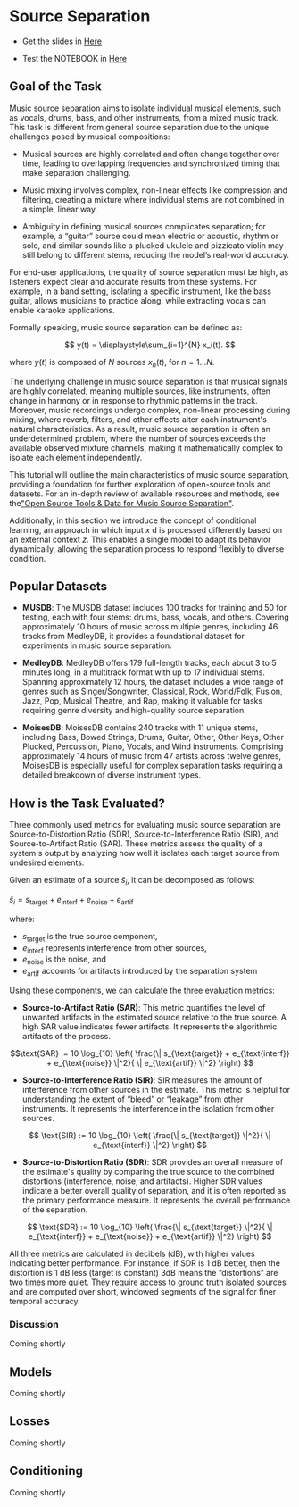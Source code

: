 # Source Separation

- Get the slides in [Here](https://docs.google.com/presentation/d/1wx7UlnwGMKhnByI1FPjTR5Vtj8WY4y8rvRUtfyCOpDk/edit?usp=sharing)

- Test the NOTEBOOK in [Here](https://colab.research.google.com/github/geoffroypeeters/deeplearning-101-audiomir_notebook/blob/master/TUTO_task_Source_Separation.ipynb)

## Goal of the Task

Music source separation aims to isolate individual musical elements, such as vocals, drums, bass, and other instruments, from a mixed music track. This task is different from general source separation due to the unique challenges posed by musical compositions:

- Musical sources are highly correlated and often change together over time, leading to overlapping frequencies and synchronized timing that make separation challenging.

- Music mixing involves complex, non-linear effects like compression and filtering, creating a mixture where individual stems are not combined in a simple, linear way.

- Ambiguity in defining musical sources complicates separation; for example, a “guitar” source could mean electric or acoustic, rhythm or solo, and similar sounds like a plucked ukulele and pizzicato violin may still belong to different stems, reducing the model’s real-world accuracy.

For end-user applications, the quality of source separation must be high, as listeners expect clear and accurate results from these systems. For example, in a band setting, isolating a specific instrument, like the bass guitar, allows musicians to practice along, while extracting vocals can enable karaoke applications.

Formally speaking, music source separation can be defined as:

$$
y(t) = \displaystyle\sum_{i=1}^{N} x_i(t).
$$

where  $y(t)$ is composed of $N$ sources $x_n(t)$, for $n=1...N$.

The underlying challenge in music source separation is that musical signals are highly correlated, meaning multiple sources, like instruments, often change in harmony or in response to rhythmic patterns in the track. Moreover, music recordings undergo complex, non-linear processing during mixing, where reverb, filters, and other effects alter each instrument's natural characteristics. As a result, music source separation is often an underdetermined problem, where the number of sources exceeds the available observed mixture channels, making it mathematically complex to isolate each element independently.

This tutorial will outline the main characteristics of music source separation, providing a foundation for further exploration of open-source tools and datasets. For an in-depth review of available resources and methods, see the["Open Source Tools & Data for Music Source Separation"](https://source-separation.github.io/tutorial/landing.html).

Additionally, in this section we introduce the concept of conditional learning, an approach in which input $x$ d is processed differently based on an external context $z$. This enables a single model to adapt its behavior dynamically, allowing the separation process to respond flexibly to diverse condition.

## Popular Datasets

- **MUSDB**: The MUSDB dataset includes 100 tracks for training and 50 for testing, each with four stems: drums, bass, vocals, and others. Covering approximately 10 hours of music across multiple genres, including 46 tracks from MedleyDB, it provides a foundational dataset for experiments in music source separation.

- **MedleyDB**: MedleyDB offers 179 full-length tracks, each about 3 to 5 minutes long, in a multitrack format with up to 17 individual stems. Spanning approximately 12 hours, the dataset includes a wide range of genres such as Singer/Songwriter, Classical, Rock, World/Folk, Fusion, Jazz, Pop, Musical Theatre, and Rap, making it valuable for tasks requiring genre diversity and high-quality source separation.

- **MoisesDB**: MoisesDB contains 240 tracks with 11 unique stems, including Bass, Bowed Strings, Drums, Guitar, Other, Other Keys, Other Plucked, Percussion, Piano, Vocals, and Wind instruments. Comprising approximately 14 hours of music from 47 artists across twelve genres, MoisesDB is especially useful for complex separation tasks requiring a detailed breakdown of diverse instrument types.

## How is the Task Evaluated?

Three commonly used metrics for evaluating music source separation are Source-to-Distortion Ratio (SDR), Source-to-Interference Ratio (SIR), and Source-to-Artifact Ratio (SAR). These metrics assess the quality of a system's output by analyzing how well it isolates each target source from undesired elements.

Given an estimate of a source $\hat{s}_i$, it can be decomposed as follows:

$\hat{s}_i = s_{\text{target}} + e_{\text{interf}} + e_{\text{noise}} + e_{\text{artif}}$

where:

- $s_{\text{target}}$ is the true source component,
- $e_{\text{interf}}$ represents interference from other sources,
- $e_{\text{noise}}$ is the noise, and
- $e_{\text{artif}}$ accounts for artifacts introduced by the separation system

Using these components, we can calculate the three evaluation metrics:

- **Source-to-Artifact Ratio (SAR)**: This metric quantifies the level of unwanted artifacts in the estimated source relative to the true source. A high SAR value indicates fewer artifacts. It represents the algorithmic artifacts of the process.

$$\text{SAR} := 10 \log_{10} \left( \frac{\| s_{\text{target}} + e_{\text{interf}} + e_{\text{noise}} \|^2}{ \| e_{\text{artif}} \|^2} \right)
$$

- **Source-to-Interference Ratio (SIR)**: SIR measures the amount of interference from other sources in the estimate. This metric is helpful for understanding the extent of “bleed” or “leakage” from other instruments. It represents the interference in the isolation from other sources.

$$ \text{SIR} := 10 \log_{10} \left( \frac{\| s_{\text{target}} \|^2}{ \| e_{\text{interf}} \|^2} \right)
 $$

- **Source-to-Distortion Ratio (SDR)**: SDR provides an overall measure of the estimate's quality by comparing the true source to the combined distortions (interference, noise, and artifacts). Higher SDR values indicate a better overall quality of separation, and it is often reported as the primary performance measure. It represents the overall performance of the separation.

$$ \text{SDR} := 10 \log_{10} \left( \frac{\| s_{\text{target}} \|^2}{ \| e_{\text{interf}} + e_{\text{noise}} + e_{\text{artif}} \|^2} \right)
 $$

All three metrics are calculated in decibels (dB), with higher values indicating better performance.
For instance, if SDR is 1 dB better, then the distortion is 1 dB less (target is constant) 3dB means the “distortions” are two times more quiet. They require access to ground truth isolated sources and are computed over short, windowed segments of the signal for finer temporal accuracy.

### Discussion

Coming shortly

## Models

Coming shortly

## Losses

Coming shortly

## Conditioning

Coming shortly
